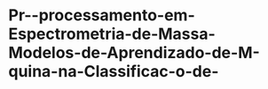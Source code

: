 # Pr--processamento-em-Espectrometria-de-Massa-Modelos-de-Aprendizado-de-M-quina-na-Classificac-o-de-
